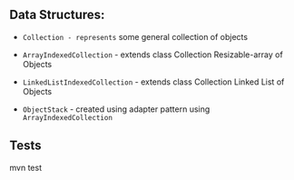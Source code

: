 ## Data Structures:
* `Collection - represents` some general collection of objects
* `ArrayIndexedCollection` - extends class Collection Resizable-array of Objects
* `LinkedListIndexedCollection` - extends class Collection Linked List of Objects

* `ObjectStack` - created using adapter pattern using `ArrayIndexedCollection`
## Tests

mvn test
